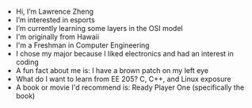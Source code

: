 - Hi, I’m Lawrence Zheng
- I’m interested in esports
- I’m currently learning some layers in the OSI model
- I'm originally from Hawaii
- I'm a Freshman in Computer Engineering 
- I chose my major because I liked electronics and had an interest in coding
- A fun fact about me is:  I have a brown patch on my left eye
- What do I want to learn from EE 205?  C, C++, and Linux exposure
- A book or movie I'd recommend is:  Ready Player One (specifically the book)
